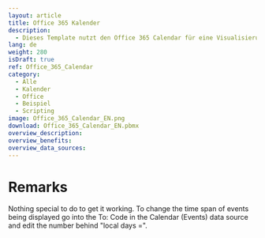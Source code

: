 ```yaml
---
layout: article
title: Office 365 Kalender
description: 
  - Dieses Template nutzt den Office 365 Calendar für eine Visualisierung von Terminen. In diesem Beispiel wird unser Event Kalender angezeigt.
lang: de
weight: 280
isDraft: true
ref: Office_365_Calendar
category:
  - Alle
  - Kalender
  - Office
  - Beispiel
  - Scripting
image: Office_365_Calendar_EN.png
download: Office_365_Calendar_EN.pbmx
overview_description:
overview_benefits:
overview_data_sources:
---
```

# Remarks
Nothing special to do to get it working. To change the time span of events being displayed go into the To: Code in the Calendar (Events) data source and edit the number behind "local days =".
